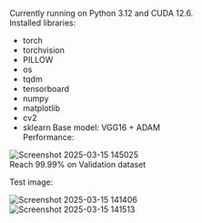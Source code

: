 Currently running on Python 3.12 and CUDA 12.6.  
Installed libraries:
  + torch
  + torchvision
  + PILLOW
  + os
  + tqdm
  + tensorboard
  + numpy
  + matplotlib
  + cv2
  + sklearn
Base model: VGG16 + ADAM  
Performance:

![Screenshot 2025-03-15 145025](https://github.com/user-attachments/assets/55e8ecdb-66cb-4316-8d22-176d17c21383)  
Reach 99.99% on Validation dataset

Test image:  

![Screenshot 2025-03-15 141406](https://github.com/user-attachments/assets/4a3df48e-b0c1-426d-af63-12a7f292c032)  
![Screenshot 2025-03-15 141513](https://github.com/user-attachments/assets/8da8e0cd-c7c0-45aa-a514-3436dea27179)

